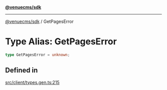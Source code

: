 [**@venuecms/sdk**](../Index.md)

***

[@venuecms/sdk](../Index.md) / GetPagesError

# Type Alias: GetPagesError

```ts
type GetPagesError = unknown;
```

## Defined in

[src/client/types.gen.ts:215](https://github.com/venuecms/sdk/blob/32df3b17009bdabf1585f0511b8fa69e1587fc03/src/client/types.gen.ts#L215)
